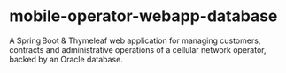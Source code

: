 # mobile-operator-webapp-database
A Spring Boot &amp; Thymeleaf web application for managing customers, contracts and administrative operations of a cellular network operator, backed by an Oracle database.
